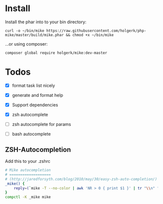 
Install
=======

Install the phar into to your bin directory:

```
curl -o ~/bin/mike https://raw.githubusercontent.com/holgerk/php-mike/master/build/mike.phar && chmod +x ~/bin/mike
```

...or using composer:

```
composer global require holgerk/mike:dev-master
```


Todos
=====

 - [x] format task list nicely
 - [x] generate and format help
 - [x] Support dependencies
 - [x] zsh autocomplete
 - [ ] zsh autocomplete for params
 - [ ] bash autocomplete


ZSH-Autocompletion
------------------
Add this to your .zshrc
```zsh
# Mike autocompletion
# ===================
# (http://jaredforsyth.com/blog/2010/may/30/easy-zsh-auto-completion/)
_mike() {
    reply=(`mike -T --no-color | awk 'NR > 0 { print $1 }' | tr "\\n" " "`)
}
compctl -K _mike mike
```
